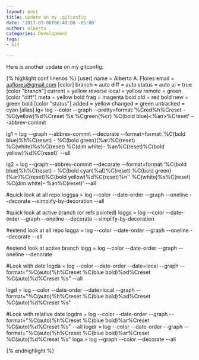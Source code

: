 ```yaml
---
layout: post
title: Update on my .gitconfig
date: '2017-03-08T06:40:00 -05:00'
author: alberto
categories: Development
tags:
- Git

---
```


Here is another update on my gitconfig:

{% highlight conf linenos %}
[user]
  name = Alberto A. Flores
  email = aaflores@gmail.com
[color]
  branch = auto
  diff = auto
  status = auto
  ui = true
[color "branch"]
  current = yellow reverse
  local = yellow
  remote = green
[color "diff"]
  meta = yellow bold
  frag = magenta bold
  old = red bold
  new = green bold
[color "status"]
  added = yellow
  changed = green
  untracked = cyan
[alias]
  lg= log --color --graph --pretty=format:'%Cred%h%Creset -%C(yellow)%d%Creset %s %Cgreen(%cr) %C(bold blue)<%an>%Creset' --abbrev-commit

  lg1 = log --graph --abbrev-commit --decorate --format=format:'%C(bold blue)%h%C(reset) - %C(bold green)(%ar)%C(reset) %C(white)%s%C(reset) %C(dim white)- %an%C(reset)%C(bold yellow)%d%C(reset)' --all

  lg2 = log --graph --abbrev-commit --decorate --format=format:'%C(bold blue)%h%C(reset) - %C(bold cyan)%aD%C(reset) %C(bold green)(%ar)%C(reset)%C(bold yellow)%d%C(reset)%n''          %C(white)%s%C(reset) %C(dim white)- %an%C(reset)' --all

  #quick look at all repo
  loggsa = log --color --date-order --graph --oneline --decorate --simplify-by-decoration --all

  #quick look at active branch (or refs pointed)
  loggs  = log --color --date-order --graph --oneline --decorate --simplify-by-decoration

  #extend look at all repo
  logga  = log --color --date-order --graph --oneline --decorate --all

  #extend look at active branch
  logg   = log --color --date-order --graph --oneline --decorate

  #Look with date
  logda  = log --color --date-order --date=local --graph --format=\"%C(auto)%h%Creset %C(blue bold)%ad%Creset %C(auto)%d%Creset %s\" --all

  logd   = log --color --date-order --date=local --graph --format=\"%C(auto)%h%Creset %C(blue bold)%ad%Creset %C(auto)%d%Creset %s\"

  #Look with relative date
  logdra = log --color --date-order --graph --format=\"%C(auto)%h%Creset %C(blue bold)%ar%Creset %C(auto)%d%Creset %s\" --all
  logdr = log --color --date-order --graph --format=\"%C(auto)%h%Creset %C(blue bold)%ar%Creset %C(auto)%d%Creset %s\"
  loga   = log --graph --color --decorate --all

{% endhighlight %}